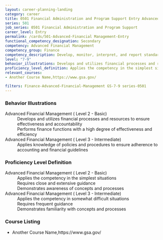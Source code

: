```yaml
---
layout: career-planning-landing
category: career
title: 0501 Financial Administration and Program Support Entry Advanced Financial Management
series: 501
job_series: 0501 Financial Administration and Program Support
career_level: Entry
permalink: /cards/501-Advanced-Financial Management-Entry
functional_competency_designation: Secondary
competency: Advanced Financial Management
competency_group: Finance
competency_description: Develop, monitor, interpret, and report standardized processes/operations to ensure transparency and compliance with financial statutory, regulatory, and leadership guidance with the intent of promoting effectiveness and accountability.
level: "7-9"
behavior_illustrations: Develops and utilizes financial processes and resources to ensure effectiveness and accountability ? Performs finance functions with a high degree of effectiveness and efficiency ? Applies knowledge of policies and procedures to ensure adherence to accounting and financial guidelines
proficiency_level_definition: Applies the competency in the simplest situations ? Requires close and extensive guidance ? Demonstrates awareness of concepts and processes ? Applies the competency in somewhat difficult situations ? Requires frequent guidance ? Demonstrates familiarity with concepts and processes
relevant_courses: 
- Another Course Name,https://www.gsa.gov/ 

filters: Finance-Advanced-Financial-Management GS-7-9 series-0501
---
```


<div class="card-content-column behavior">
  <h3>Behavior Illustrations</h3>
  <dl><dt>Advanced Financial Management ( Level 2 - Basic)</dt><dd>Develops and utilizes financial processes and resources to ensure effectiveness and accountability </dd><dd> Performs finance functions with a high degree of effectiveness and efficiency</dd><dt>Advanced Financial Management ( Level 3 - Intermediate)</dt><dd>Applies knowledge of policies and procedures to ensure adherence to accounting and financial guidelines</dd></dl>
</div>
<div class="card-content-column prof-level">
  <h3>Proficiency Level Definition</h3>
  <dl><dt>Advanced Financial Management ( Level 2 - Basic)</dt><dd>Applies the competency in the simplest situations </dd><dd> Requires close and extensive guidance </dd><dd> Demonstrates awareness of concepts and processes</dd><dt>Advanced Financial Management ( Level 3 - Intermediate)</dt><dd>Applies the competency in somewhat difficult situations </dd><dd> Requires frequent guidance </dd><dd> Demonstrates familiarity with concepts and processes</dd></dl>
</div>
<div class="card-content-column">
  <h3>Course Listing</h3>
  <ul>
  <li>Another Course Name,https://www.gsa.gov/ </li>
  </ul>
</div>